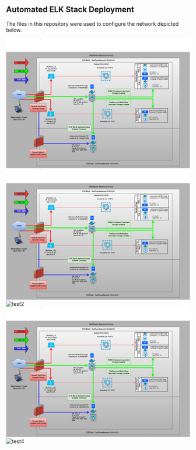 
## Automated ELK Stack Deployment

The files in this repository were used to configure the network depicted below.

![](./Images/Network_Diagram.png)
![test1](/Images/Network_Diagram.PNG)
![test2](https://github.com/mwariar/Cybersecurity-tree/main/Images/Network_Diagram.PNG)
![test3](https://github.com/mwariar/Cybersecurity-/blob/main/Images/Network_Diagram.PNG)
![test4](D:/cybersecurity/github/Cybersecurity-/Images/Network_Diagram.PNG)
